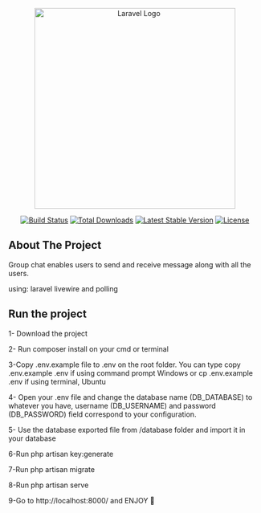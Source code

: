<p align="center"><a href="https://laravel.com" target="_blank"><img src="https://raw.githubusercontent.com/laravel/art/master/logo-lockup/5%20SVG/2%20CMYK/1%20Full%20Color/laravel-logolockup-cmyk-red.svg" width="400" alt="Laravel Logo"></a></p>

<p align="center">
<a href="https://github.com/laravel/framework/actions"><img src="https://github.com/laravel/framework/workflows/tests/badge.svg" alt="Build Status"></a>
<a href="https://packagist.org/packages/laravel/framework"><img src="https://img.shields.io/packagist/dt/laravel/framework" alt="Total Downloads"></a>
<a href="https://packagist.org/packages/laravel/framework"><img src="https://img.shields.io/packagist/v/laravel/framework" alt="Latest Stable Version"></a>
<a href="https://packagist.org/packages/laravel/framework"><img src="https://img.shields.io/packagist/l/laravel/framework" alt="License"></a>
</p>

## About The Project 

Group chat enables users to send and receive message along with all the users.


using: laravel livewire and polling


## Run the project

1- Download the project


2- Run composer install on your cmd or terminal


3-Copy .env.example file to .env on the root folder. You can type copy .env.example .env if using command prompt Windows or cp .env.example .env if using terminal, Ubuntu



4- Open your .env file and change the database name (DB_DATABASE) to whatever you have, username (DB_USERNAME) and password (DB_PASSWORD) field correspond to your configuration.


5- Use the database exported file from /database folder and import it in your database


6-Run php artisan key:generate



7-Run php artisan migrate


8-Run php artisan serve



9-Go to http://localhost:8000/ and ENJOY 🎉


